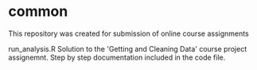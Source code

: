 # common
This repository was created for submission of online course assignments

run_analysis.R
Solution to the 'Getting and Cleaning Data' course project assignemnt.
Step by step documentation included in the code file.
